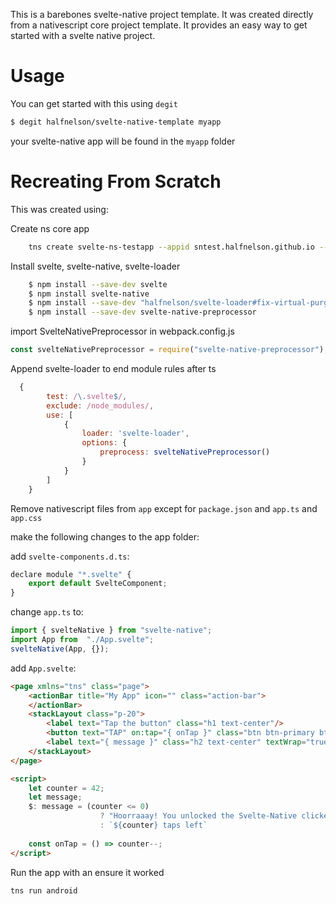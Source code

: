 This is a barebones svelte-native project template. It was created directly from a nativescript core project template. It provides an easy way to get started with a svelte native project.

# Usage

You can get started with this using `degit`

```bash
$ degit halfnelson/svelte-native-template myapp
```

your svelte-native app will be found in the `myapp` folder

# Recreating From Scratch

This was created using:

Create ns core app

```bash
    tns create svelte-ns-testapp --appid sntest.halfnelson.github.io --ts
```

Install svelte, svelte-native, svelte-loader

```bash
    $ npm install --save-dev svelte
    $ npm install svelte-native
    $ npm install --save-dev "halfnelson/svelte-loader#fix-virtual-purge"
    $ npm install --save-dev svelte-native-preprocessor
```
import SvelteNativePreprocessor in webpack.config.js

```js
const svelteNativePreprocessor = require("svelte-native-preprocessor");
```

Append svelte-loader to end module rules after ts

```js
  {
        test: /\.svelte$/,
        exclude: /node_modules/,
        use: [
            { 
                loader: 'svelte-loader',
                options: {
                    preprocess: svelteNativePreprocessor()
                }
            }
        ]
    }
```   

Remove nativescript files from `app` except for  `package.json` and `app.ts` and `app.css`

make the following changes to the app folder:

add `svelte-components.d.ts`:

```js
declare module "*.svelte" {
    export default SvelteComponent;
}
```

change `app.ts` to:

```js
import { svelteNative } from "svelte-native";
import App from  "./App.svelte";
svelteNative(App, {});
```

add `App.svelte`:

```html
<page xmlns="tns" class="page">
    <actionBar title="My App" icon="" class="action-bar">
    </actionBar>
    <stackLayout class="p-20">
        <label text="Tap the button" class="h1 text-center"/>
        <button text="TAP" on:tap="{ onTap }" class="btn btn-primary btn-active"/>
        <label text="{ message }" class="h2 text-center" textWrap="true"/>
    </stackLayout>
</page>

<script>
    let counter = 42;
    let message;
    $: message = (counter <= 0) 
                    ? "Hoorraaay! You unlocked the Svelte-Native clicker achievement!"
                    : `${counter} taps left`
    
    const onTap = () => counter--;
</script>
```

Run the app with an ensure it worked

```bash
tns run android
```





